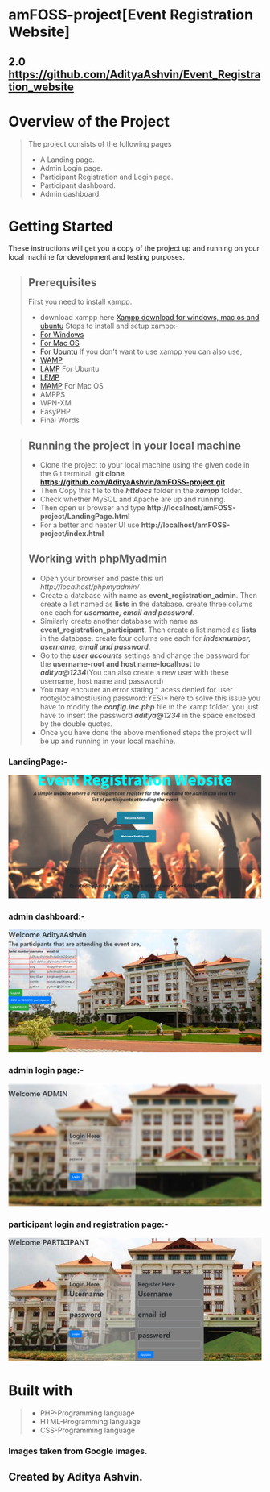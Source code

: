 # amFOSS-project[Event Registration Website]
## 2.0 https://github.com/AdityaAshvin/Event_Registration_website
# Overview of the Project
> The project consists of the following pages
>- A Landing page.
>- Admin Login page.
>- Participant Registration and Login page.
>- Participant dashboard.
>- Admin dashboard.
# Getting Started
These instructions will get you a copy of the project up and running on your local machine for development and testing purposes.
> ## Prerequisites
> First you need to install xampp.
>- download xampp here [Xampp download for windows, mac os and ubuntu](https://www.apachefriends.org/download.html)
> Steps to install and setup xampp:-
>- [For Windows](https://pureinfotech.com/install-xampp-windows-10/)
>- [For Mac OS](https://www.webucator.com/how-to/how-install-start-test-xampp-on-mac-osx.cfm)
>- [For Ubuntu](https://vitux.com/how-to-install-xampp-on-your-ubuntu-18-04-lts-system/)
> If you don't want to use xampp you can also use, 
>- [WAMP](https://www.instructables.com/id/Installing-WAMP-Server/) 
>- [LAMP](https://medium.com/better-programming/how-to-install-lamp-stack-on-ubuntu-db77ac018116) For Ubuntu
>- [LEMP](https://www.google.com/amp/s/websiteforstudents.com/how-to-install-lemp-on-ubuntu-16-04-18-04-18-10/amp/) 
>- [MAMP](https://documentation.mamp.info/en/MAMP-Mac/Installation/) For Mac OS
>- AMPPS
>- WPN-XM
>- EasyPHP
>- Final Words

> ## Running the project in your local machine
>- Clone the project to your local machine using the given code in the Git terminal.
> **git clone https://github.com/AdityaAshvin/amFOSS-project.git**
>- Then Copy this file to the ***httdocs*** folder in the ***xampp*** folder.
>- Check whether MySQL and Apache are up and running.
>- Then open ur browser and type **http://localhost/amFOSS-project/LandingPage.html**
>- For a better and neater UI use **http://localhost/amFOSS-project/index.html**
> ## Working with phpMyadmin
>- Open your browser and paste this url *http://localhost/phpmyadmin/*
>- Create a database with name as **event_registration_admin**. Then create a list named as **lists** in the database. create three colums one each for ***username, email and password***.
>- Similarly create another database with name as **event_registration_participant**. Then create a list named as **lists** in the database. create four colums one each for ***indexnumber, username, email and password***.
>- Go to the ***user accounts*** settings and change the password for the **username-root and host name-localhost** to ***aditya@1234***(You can also create a new user with these username, host name and password)
>- You may encouter an error stating * acess denied for user root@localhost(using password:YES)* here to solve this issue you have to modify the ***config.inc.php*** file in the xamp folder. you just have to insert the password ***aditya@1234*** in the space enclosed by the double quotes.
>- Once you have done the above mentioned steps the project will be up and running in your local machine.

### LandingPage:-
![landingPage](images/LandingPage_improvedUI.png)
### admin dashboard:-
![admin dashboard](images/admin_dashboard.png)
### admin login page:-
![admin login](images/Admin_Login_and_registration_page.png)
### participant login and registration page:-
![participant login and registration](images/Participant_Login_and_registration_page.png)
# Built with
>- PHP-Programming language
>- HTML-Programming language
>- CSS-Programming language
### Images taken from Google images.
## Created by Aditya Ashvin.
